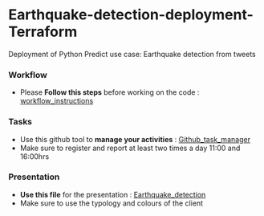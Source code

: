 # Earthquake-detection-deployment-Terraform

Deployment of Python Predict use case: Earthquake detection from tweets

### Workflow
* Please **Follow this steps** before working on the code : [workflow_instructions](https://github.com/KNobles/earthquake-prediction/blob/dev/Instructions.md)

### Tasks
* Use this github tool to **manage your activities** : [Github_task_manager](https://github.com/users/KNobles/projects/1)
* Make sure to register and report at least two times a day 11:00 and 16:00hrs


### Presentation
* **Use this file** for the presentation : [Earthquake_detection](https://docs.google.com/presentation/d/1FJ8DZyo1djBHtSwh0SEWkz15kgHQ6BH73VG15f0yOdU/edit#slide=id.p1)
* Make sure to use the typology and colours of the client
